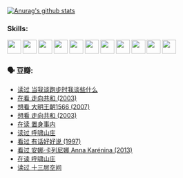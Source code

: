 
[![Anurag's github stats](https://github-readme-stats.vercel.app/api?username=w940853815)](https://github.com/anuraghazra/github-readme-stats)

### Skills:

<code><img height="32" src="https://cdn.jsdelivr.net/npm/simple-icons@v5/icons/python.svg"></code>
<code><img height="32" src="https://cdn.jsdelivr.net/npm/simple-icons@v5/icons/javascript.svg"></code>
<code><img height="32" src="https://cdn.jsdelivr.net/npm/simple-icons@v5/icons/django.svg"></code>
<code><img height="32" src="https://cdn.jsdelivr.net/npm/simple-icons@v5/icons/flask.svg"></code>
<code><img height="32" src="https://cdn.jsdelivr.net/npm/simple-icons@v5/icons/vuetify.svg"></code>
<code><img height="32" src="https://cdn.jsdelivr.net/npm/simple-icons@v5/icons/git.svg"></code>
<code><img height="32" src="https://cdn.jsdelivr.net/npm/simple-icons@v5/icons/docker.svg"></code>
<code><img height="32" src="https://cdn.jsdelivr.net/npm/simple-icons@v5/icons/postgresql.svg"></code>
<code><img height="32" src="https://cdn.jsdelivr.net/npm/simple-icons@v5/icons/elasticsearch.svg"></code>
<code><img height="32" src="https://cdn.jsdelivr.net/npm/simple-icons@v5/icons/macos.svg"></code>
<code><img height="32" src="https://cdn.jsdelivr.net/npm/simple-icons@v5/icons/linux.svg"></code>

### 🗣 豆瓣:

<!-- DOUBAN-ACTIVITIES:START -->
- [读过 当我谈跑步时我谈些什么](https://www.douban.com/people/136069238/status/3715422296/?_i=41817524)
- [在看 走向共和‎ (2003)](https://www.douban.com/people/136069238/status/3711470443/?_i=41817524)
- [想看 大明王朝1566‎ (2007)](https://www.douban.com/people/136069238/status/3710980213/?_i=41817524)
- [想看 走向共和‎ (2003)](https://www.douban.com/people/136069238/status/3710980002/?_i=41817524)
- [在读 置身事内](https://www.douban.com/people/136069238/status/3710472151/?_i=41817524)
- [读过 呼啸山庄](https://www.douban.com/people/136069238/status/3710470617/?_i=41817524)
- [看过 有话好好说‎ (1997)](https://www.douban.com/people/136069238/status/3709833172/?_i=41817524)
- [看过 安娜·卡列尼娜 Anna Karénina‎ (2013)](https://www.douban.com/people/136069238/status/3708942010/?_i=41817524)
- [在读 呼啸山庄](https://www.douban.com/people/136069238/status/3701626992/?_i=41817524)
- [读过 十三层空间](https://www.douban.com/people/136069238/status/3700755247/?_i=41817524)
<!-- DOUBAN-ACTIVITIES:END -->
<!--
**w940853815/w940853815** is a ✨ _special_ ✨ repository because its `README.md` (this file) appears on your GitHub profile.

Here are some ideas to get you started:

- 🔭 I’m currently working on ...
- 🌱 I’m currently learning ...
- 👯 I’m looking to collaborate on ...
- 🤔 I’m looking for help with ...
- 💬 Ask me about ...
- 📫 How to reach me: ...
- 😄 Pronouns: ...
- ⚡ Fun fact: ...
-->
